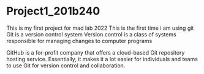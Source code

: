 # Project1_201b240
This is my first project for mad lab 2022
This is the first time i am using git
Git is a version control system
Version control is a class of systems responsible for managing changes to computer programs

GitHub is a for-profit company that offers a cloud-based Git repository hosting service. Essentially, it makes it a lot easier for individuals and teams to use Git for version control and collaboration.